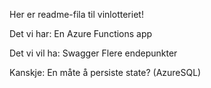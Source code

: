 Her er readme-fila til vinlotteriet!

Det vi har:
En Azure Functions app


Det vi vil ha:
Swagger
Flere endepunkter


Kanskje:
En måte å persiste state? (AzureSQL)
